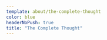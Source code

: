 ```yaml
---
template: about/the-complete-thought
color: blue
headerNoPush: true
title: "The Complete Thought"
---
```

